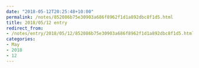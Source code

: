 ```yaml
---
date: "2018-05-12T20:25:48+10:00"
permalink: /notes/852086b75e30903a686f8962f1d1a892dbc8f1d5.html
title: 2018/05/12 entry
redirect_from:
- /notes/entry/2018/05/12/852086b75e30903a686f8962f1d1a892dbc8f1d5.html
categories:
- May
- 2018
- 12
---
```

